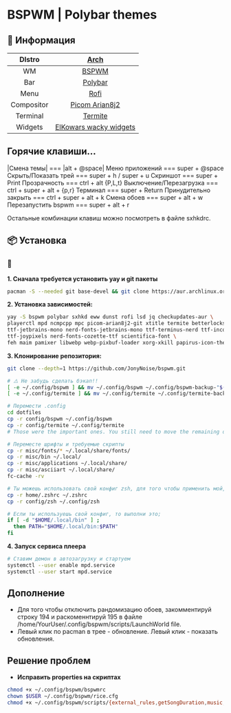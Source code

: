 # BSPWM | Polybar themes

## 🌿 Информация

 

|DIstro|[Arch](https://archlinux.org/)|
|:---:|:---:|
|WM|[BSPWM](https://github.com/baskerville/bspwm)|
|Bar|[Polybar](https://github.com/polybar/polybar)|
|Menu|[Rofi](https://github.com/davatorium/rofi)|
|Compositor|[Picom Arian8j2](https://github.com/Arian8j2/picom)|
|Terminal|[Termite](https://aur.archlinux.org/termite.git)|
|Widgets|[ElKowars wacky widgets ](https://github.com/elkowar/eww)|



## Горячие клавиши...

|Смена темы| === |alt + @space|
Меню приложений === super + @space
Скрыть/Показать трей === super + h / super + u
Скриншот === super + Print
Прозрачность === ctrl + alt {P,L,t}
Выключение/Перезагрузка === ctrl + super + alt + {p,r}
Терминал === super + Return
Принудительно закрыть === ctrl + super + alt + k
Смена обоев === super + alt + w
Перезапустить bspwm === super + alt + r


Остальные комбинации клавиш можно посмотреть в файле sxhkdrc.

## 📦 Установка

### 💾 

<b>1. Сначала требуется установить yay и git пакеты</b>

```sh
pacman -S --needed git base-devel && git clone https://aur.archlinux.org/yay.git && cd yay && makepkg -si
```

<b>2. Установка зависимостей: </b>


```sh
yay -S bspwm polybar sxhkd eww dunst rofi lsd jq checkupdates-aur \
playerctl mpd ncmpcpp mpc picom-arian8j2-git xtitle termite betterlockscreen \
ttf-jetbrains-mono nerd-fonts-jetbrains-mono ttf-terminus-nerd ttf-inconsolata \
ttf-joypixels nerd-fonts-cozette-ttf scientifica-font \
feh maim pamixer libwebp webp-pixbuf-loader xorg-xkill papirus-icon-theme
```

<b>3. Клонирование репозитория:</b>
```sh
git clone --depth=1 https://github.com/JonyNoise/bspwm.git

# ⚠️ Не забудь сделать бэкап!!
[ -e ~/.config/bspwm ] && mv ~/.config/bspwm ~/.config/bspwm-backup-"$(date +%Y.%m.%d-%H.%M.%S)"
[ -e ~/.config/termite ] && mv ~/.config/termite ~/.config/termite-backup-"$(date +%Y.%m.%d-%H.%M.%S)"

# Перемести .config
cd dotfiles
cp -r config/bspwm ~/.config/bspwm
cp -r config/termite ~/.config/termite
# Those were the important ones. You still need to move the remaining directories in config to your ~/.config directory.

# Переместе шрифты и требуемые скрипты
cp -r misc/fonts/* ~/.local/share/fonts/
cp -r misc/bin ~/.local/
cp -r misc/applications ~/.local/share/
cp -r misc/asciiart ~/.local/share/
fc-cache -rv

# Ты можешь использовать свой конфиг zsh, для того чтобы применить мой, выполни следующее;
cp -r home/.zshrc ~/.zshrc
cp -r config/zsh ~/.config/zsh

# Если ты используешь свой конфиг, то выполни это;
if [ -d "$HOME/.local/bin" ] ;
  then PATH="$HOME/.local/bin:$PATH"
fi
```

<b>4. Запуск сервиса плеера</b>
```sh
# Ставим демон в автозагрузку и стартуем
systemctl --user enable mpd.service
systemctl --user start mpd.service
```
## Дополнение


* Для того чтобы отключить рандомизацию обоев, закомментируй строку 194 и раскоменнтируй 195 в файле /home/YourUser/.config/bspwm/scripts/LaunchWorld file.
* Левый клик по pacman в трее - обновление. Левый клик - показать обновления.

## Решение проблем
* **Исправить properties на скриптах**


```sh
chmod +x ~/.config/bspwm/bspwmrc
chown $USER ~/.config/bspwm/rice.cfg
chmod +x ~/.config/bspwm/scripts/{external_rules,getSongDuration,music,RandomWall,hu-polybar,LaunchWorld,RiceSelector,screenshoter,updates.sh,WeatherMini}



```
